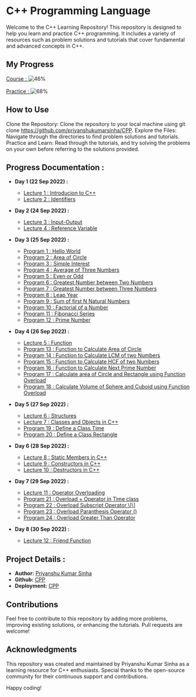 # C++ Programming Language
Welcome to the C++ Learning Repository! This repository is designed to help you learn and practice C++ programming. It includes a variety of resources such as problem solutions and tutorials that cover fundamental and advanced concepts in C++.

## My Progress
[Course : ](https://www.youtube.com/playlist?list=PLLYz8uHU480j37APNXBdPz7YzAi4XlQUF)  ![46%](https://progress-bar.dev/46) <br><br>
[Practice : ](https://www.mysirg.com/programming-examples/cpp-programs/) ![68%](https://progress-bar.dev/68)

## How to Use
Clone the Repository: Clone the repository to your local machine using git clone https://github.com/priyanshukumarsinha/CPP.
Explore the Files: Navigate through the directories to find problem solutions and tutorials.
Practice and Learn: Read through the tutorials, and try solving the problems on your own before referring to the solutions provided.

## Progress Documentation :
- **Day 1 (22 Sep 2022) :** 
	- [Lecture 1 : Introducion to C++](https://priyanshukumarsinha.github.io/CPP/lect1) 
	- [Lecture 2 : Identifiers](https://priyanshukumarsinha.github.io/CPP/lect2)

- **Day 2 (24 Sep 2022) :** 
	- [Lecture 3 : Input-Output](https://priyanshukumarsinha.github.io/CPP/lect3) 
	- [Lecture 4 : Reference Variable](https://priyanshukumarsinha.github.io/CPP/lect4) 

- **Day 3 (25 Sep 2022) :**
	- [Program 1 : Hello World](https://priyanshukumarsinha.github.io/CPP/1_HelloWorld.cpp)
	- [Program 2 : Area of Circle](https://priyanshukumarsinha.github.io/CPP/2_areaOfCircle.cpp)
	- [Program 3 : Simple Interest](https://priyanshukumarsinha.github.io/CPP/3_simpleInterest.cpp)
	- [Program 4 : Average of Three Numbers](https://priyanshukumarsinha.github.io/CPP/4_averageOfThree.cpp)
	- [Program 5 : Even or Odd](https://priyanshukumarsinha.github.io/CPP/5_evenOdd.cpp)
	- [Program 6 : Greatest Number between Two Numbers](https://priyanshukumarsinha.github.io/CPP/6_greatestTwo.cpp)
	- [Program 7 : Greatest Number between Three Numbers](https://priyanshukumarsinha.github.io/CPP/7_greatestBetweenThree.cpp)
	- [Program 8 : Leap Year](https://priyanshukumarsinha.github.io/CPP/8_leapYear.cpp)		
	- [Program 9 : Sum of first N Natural Numbers](https://priyanshukumarsinha.github.io/CPP/9_sumOfN.cpp)		
	- [Program 10 : Factorial of a Number](https://priyanshukumarsinha.github.io/CPP/10_factorial.cpp)		
	- [Program 11 : Fibonacci Series](https://priyanshukumarsinha.github.io/CPP/11_fibnacci.cpp)		
	- [Program 12 : Prime Number](https://priyanshukumarsinha.github.io/CPP/12_prime.cpp)		

- **Day 4 (26 Sep 2022) :**
	- [Lecture 5 : Function](https://priyanshukumarsinha.github.io/CPP/lect5)
	- [Program 13 : Function to Calculate Area of Circle](https://priyanshukumarsinha.github.io/CPP/13_areaFunc.cpp)			
	- [Program 14 : Function to Calculate LCM of two Numbers](https://priyanshukumarsinha.github.io/CPP/14_LCMFunc.cpp)		
	- [Program 15 : Function to Calculate HCF of two Numbers](https://priyanshukumarsinha.github.io/CPP/15_HCFFunc.cpp)		
	- [Program 16 : Function to Calculate Next Prime Number](https://priyanshukumarsinha.github.io/CPP/16_nextPrime.cpp)		
	- [Program 17 : Calculate area of Circle and Rectangle using Function Overload](https://priyanshukumarsinha.github.io/CPP/17_funcOverloadAreaCirRect.cpp)		
	- [Program 18 : Calculate Volume of Sphere and Cuboid using Function Overload](https://priyanshukumarsinha.github.io/CPP/18_funcOverloadVolSphCuboid.cpp)		

- **Day 5 (27 Sep 2022) :**
	- [Lecture 6 : Structures](https://priyanshukumarsinha.github.io/CPP/lect6)
	- [Lecture 7 : Classes and Objects in C++](https://priyanshukumarsinha.github.io/CPP/lect7)
	- [Program 19 : Define a Class Time](https://priyanshukumarsinha.github.io/CPP/19_timeClass.cpp)		
	- [Program 20 : Define a Class Rectangle](https://priyanshukumarsinha.github.io/CPP/20_rectClass.cpp)
	
- **Day 6 (28 Sep 2022) :**
	- [Lecture 8 : Static Members in C++](https://priyanshukumarsinha.github.io/CPP/lect8)
	- [Lecture 9 : Constructors in C++](https://priyanshukumarsinha.github.io/CPP/lect9)
	- [Lecture 10 : Destructors in C++](https://priyanshukumarsinha.github.io/CPP/lect10)

- **Day 7 (29 Sep 2022) :**
	- [Lecture 11 : Operator Overloading](https://priyanshukumarsinha.github.io/CPP/lect11)
	- [Program 21 : Overload + Operator in Time class](https://priyanshukumarsinha.github.io/CPP/21_+OpOverloadTime.cpp)
	- [Program 22 : Overload Subscript Operator \\[\\]](https://priyanshukumarsinha.github.io/CPP/22_subscriptOpOverload.cpp)
	- [Program 23 : Overload Paranthesis Operator ()](https://priyanshukumarsinha.github.io/CPP/23_paranthesisOoverload.cpp)
	- [Program 24 : Overload Greater Than Operator](https://priyanshukumarsinha.github.io/CPP/23_paranthesisOoverload.cpp)

- **Day 8 (30 Sep 2022) :**
	- [Lecture 12 : Friend Function](https://priyanshukumarsinha.github.io/CPP/lect12)


## Project Details : 
- **Author:** [Priyanshu Kumar Sinha](https://github.com/priyanshukumarsinha)
- **Github:** [CPP](https://github.com/priyanshukumarsinha/CPP)
- **Deployment:** [CPP](https://priyanshukumarsinha.github.io/CPP)

## Contributions
Feel free to contribute to this repository by adding more problems, improving existing solutions, or enhancing the tutorials. Pull requests are welcome!

## Acknowledgments
This repository was created and maintained by Priyanshu Kumar Sinha as a learning resource for C++ enthusiasts. Special thanks to the open-source community for their continuous support and contributions.

Happy coding!
